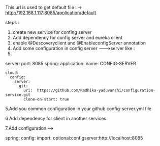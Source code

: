 This url is used to get default file : -> http://192.168.1.117:8085/application/default


steps : 
1. create new service for confing server
2. Add dependency for config server and eureka client
3. enable @Descoveryclient and @EnableconfigServer annotation
4. Add some configuration in config server --->server like :
5. 
  server:
    port:  8085
  spring:
    application:
      name: CONFIG-SERVER
  
    cloud:
      config:
        server:
          git:
            uri:  https://github.com/Radhika-yaduvanshi/configuration-service.git
            clone-on-start: true

5.Add you common configuration in your github config-server.yml file

6.Add dependency for client  in another services 

7.Add configuration -->

  spring:
    config:
      import: optional:configserver:http://localhost:8085

   
